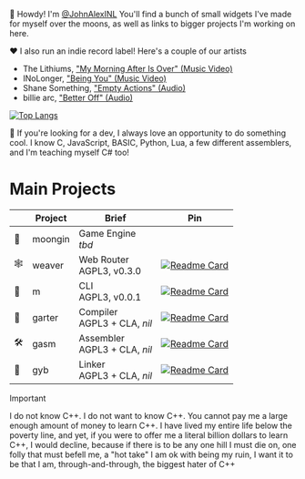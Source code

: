 👋 Howdy! I'm [@JohnAlexINL](https://github.com/johnalexinl)
You'll find a bunch of small widgets I've made for myself over the moons,
as well as links to bigger projects I'm working on here.

❤️ I also run an indie record label! Here's a couple of our artists
- The Lithiums, ["My Morning After Is Over" (Music Video)](https://www.youtube.com/watch?v=lVe_GrtzLu0)
- INoLonger, ["Being You" (Music Video)](https://www.youtube.com/watch?v=uNR3PwMQNJs)
- Shane Something, ["Empty Actions" (Audio)](https://www.youtube.com/watch?v=EWxwVslQsDo)
- billie arc, ["Better Off" (Audio)](https://www.youtube.com/watch?v=0qItQSExrkg)

[![Top Langs](https://github-readme-stats.vercel.app/api/top-langs/?username=johnalexinl&layout=pie&bg_color=151515&border_color=080808)](https://github.com/anuraghazra/github-readme-stats)

🌱 If you're looking for a dev, I always love an opportunity to do something cool.
I know C, JavaScript, BASIC, Python, Lua, a few different assemblers, and I'm teaching myself C# too!

# Main Projects

| | Project | Brief | Pin |
|--|--|--|--|
|🔮| moongin | Game Engine <br> _tbd_ |  |
|🕸️| weaver | Web Router <br> AGPL3, v0.3.0 | [![Readme Card](https://github-readme-stats.vercel.app/api/pin/?username=modula-dev&repo=weaver&bg_color=151515&border_color=080808)](https://github.com/modula-dev/weaver) |
|🧩| m | CLI <br> AGPL3, v0.0.1 | [![Readme Card](https://github-readme-stats.vercel.app/api/pin/?username=modula-dev&repo=m&bg_color=151515&border_color=080808)](https://github.com/modula-dev/m) |
|🐍| garter | Compiler <br> AGPL3 + CLA, _nil_ | [![Readme Card](https://github-readme-stats.vercel.app/api/pin/?username=modula-dev&repo=garter&bg_color=151515&border_color=080808)](https://github.com/modula-dev/garter) |
|🛠️| gasm | Assembler <br> AGPL3 + CLA, _nil_ | [![Readme Card](https://github-readme-stats.vercel.app/api/pin/?username=modula-dev&repo=gasm&bg_color=151515&border_color=080808)](https://github.com/modula-dev/gasm) |
|🔗| gyb | Linker <br> AGPL3 + CLA, _nil_ | [![Readme Card](https://github-readme-stats.vercel.app/api/pin/?username=modula-dev&repo=gyb&bg_color=151515&border_color=080808)](https://github.com/modula-dev/gyb) |

> [!IMPORTANT]
> I do not know C++. I do not want to know C++. You cannot pay me a large enough amount of money to learn C++.
> I have lived my entire life below the poverty line, and yet, if you were to offer me a literal billion dollars to learn C++, 
> I would decline, because if there is to be any one hill I must die on,
> one folly that must befell me, a "hot take" I am ok with being my ruin,
> I want it to be that I am, through-and-through, the biggest hater of C++
